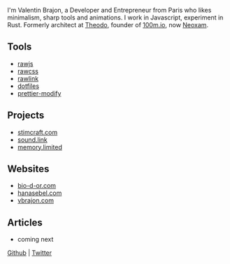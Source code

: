 # <img src="images/varch-logo.svg" width="100" />

I'm Valentin Brajon, a Developer and Entrepreneur from Paris who likes minimalism, sharp tools and animations. I work in Javascript, experiment in Rust. Formerly architect at [Theodo](theodo.com), founder of [100m.io](100m.io), now [Neoxam](neoxam.com).

## Tools
- [rawjs](https://vbrajon.github.io/rawjs/)
- [rawcss](https://rawcss.com)
- [rawlink](https://raw.link)
- [dotfiles](https://vbrajon.github.io/dotfiles/)
- [prettier-modify](https://vbrajon.github.io/prettier-modify/)

## Projects
- [stimcraft.com](https://stimcraft.com/)
- [sound.link](https://sound.link/)
- [memory.limited](https://memory.limited/)

## Websites
- [bio-d-or.com](https://bio-d-or.com)
- [hanasebel.com](https://hanasebel.com)
- [vbrajon.com](https://vbrajon.com)

## Articles
- coming next

[Github](https://github.com/vbrajon) | [Twitter](https://twitter.com/vbrajon)

<details>
  <summary></summary>
  <style>h1:first-child, details:last-child { display: none; }</style>
</details>
